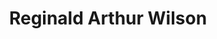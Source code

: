 ---
title: Reginald Arthur Wilson
birthDate: 1910-02-25
birthPlace: Portsmouth, Hampshire, England
---